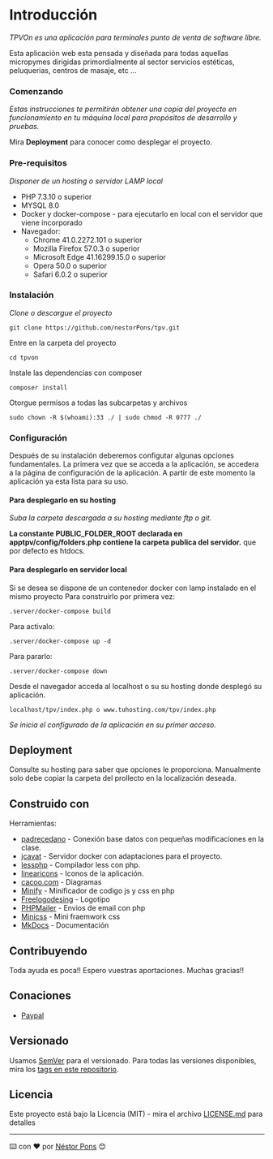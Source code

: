 # Introducción
_TPVOn es una aplicación para terminales punto de venta de software libre._

Esta aplicación web esta pensada y diseñada para todas aquellas micropymes dirigidas primordialmente al sector servicios estéticas, peluquerias, centros de masaje, etc ... 

### Comenzando
_Estas instrucciones te permitirán obtener una copia del proyecto en funcionamiento en tu máquina local para propósitos de desarrollo y pruebas._

Mira **Deployment** para conocer como desplegar el proyecto.

### Pre-requisitos
_Disponer de un hosting o servidor LAMP local_

* PHP 7.3.10 o superior 
* MYSQL 8.0
* Docker y docker-compose - para ejecutarlo en local con el servidor que viene incorporado
* Navegador: 
    * Chrome 41.0.2272.101 o superior
    * Mozilla Firefox 57.0.3 o superior
    * Microsoft Edge 41.16299.15.0 o superior
    * Opera 50.0 o superior
    * Safari 6.0.2 o superior 

### Instalación
_Clone o descargue el proyecto_

```
git clone https://github.com/nestorPons/tpv.git
```

Entre en la carpeta del proyecto
```
cd tpvon
```

Instale las dependencias con composer 
``` 
composer install
``` 

Otorgue permisos a todas las subcarpetas y archivos
```
sudo chown -R $(whoami):33 ./ | sudo chmod -R 0777 ./
```

### Configuración
Después de su instalación deberemos configutar algunas opciones fundamentales. 
La primera vez que se acceda a la aplicación, se accedera a la página de configuración de la aplicación. 
A partir de este momento la aplicación ya esta lista para su uso. 

#### Para desplegarlo en su hosting
_Suba la carpeta descargada a su hosting mediante ftp o git._

**La constante PUBLIC_FOLDER_ROOT declarada en apptpv/config/folders.php contiene la carpeta publica del servidor.**
que por defecto es htdocs.


#### Para desplegarlo en servidor local
Si se desea se dispone de un contenedor docker con lamp instalado en el mismo proyecto
Para construirlo por primera vez: 
```
.server/docker-compose build 
```
Para activalo:
```
.server/docker-compose up -d 
```
Para pararlo:
```
.server/docker-compose down
```

Desde el navegador acceda al localhost o su su hosting donde desplegó su aplicación.
```
localhost/tpv/index.php o www.tuhosting.com/tpv/index.php
``` 
_Se inicia el configurado de la aplicación en su primer acceso._

## Deployment
Consulte su hosting para saber que opciones le proporciona.
Manualmente solo debe copiar la carpeta del prollecto en la localización deseada. 

## Construido con
Herramientas:
 
* [padrecedano](https://github.com/padrecedano/PHP-PDO) - Conexión base datos con pequeñas modificaciones en la clase.
* [jcavat](https://github.com/jcavat/docker-lamp) - Servidor docker con adaptaciones para el proyecto. 
* [lessphp](https://leafo.net/lessphp/) - Compilador less con php. 
* [linearicons](https://linearicons.com/) - Iconos de la aplicación.
* [cacoo.com](https://cacoo.com) - Diagramas 
* [Minify](https://github.com/matthiasmullie/minify) - Minificador de codigo js y css en php
* [Freelogodesing](https://es.freelogodesign.org/) - Logotipo
* [PHPMailer](https://github.com/nestorPons/tpv/wiki/Base-de-datos) - Envios de email con php
* [Minicss](https://minicss.org) - Mini fraemwork css 
* [MkDocs](https://www.mkdocs.org) - Documentación

## Contribuyendo
Toda ayuda es poca!! 
Espero vuestras aportaciones. 
Muchas gracias!!

## Conaciones 
* [Paypal](paypal.me/reservatucita)

## Versionado
Usamos [SemVer](http://semver.org/) para el versionado. Para todas las versiones disponibles, mira los [tags en este repositorio](https://github.com/nestorpons/TPVON/tags).

## Licencia
Este proyecto está bajo la Licencia (MIT) - mira el archivo [LICENSE.md](LICENSE.md) para detalles

---
⌨️ con ❤️ por [Néstor Pons](https://github.com/nestorpons) 😊
